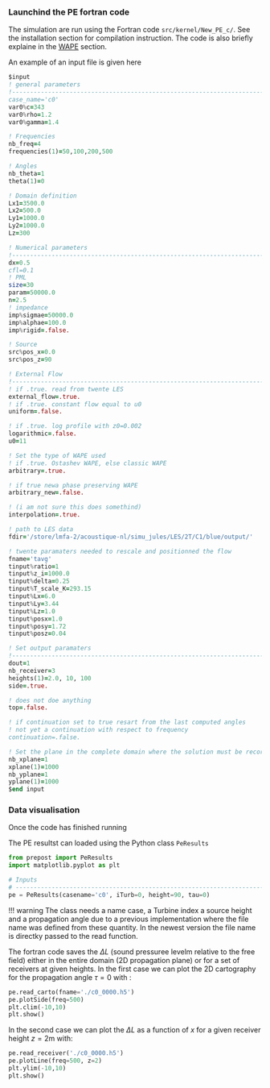 

### Launchind the PE fortran code


The simulation are run using the Fortran code `src/kernel/New_PE_c/`. 
See the installation section for compilation instruction. 
The code is also briefly explaine in the [WAPE](../WAPE.md) section.

An example of an input file is given here

```fortran 
$input
! general parameters 
!------------------------------------------------------------------------------
case_name='c0'
var0%c=343
var0%rho=1.2
var0%gamma=1.4

! Frequencies 
nb_freq=4
frequencies(1)=50,100,200,500

! Angles 
nb_theta=1
theta(1)=0

! Domain definition 
Lx1=3500.0
Lx2=500.0
Ly1=1000.0
Ly2=1000.0
Lz=300

! Numerical parameters 
!------------------------------------------------------------------------------
dx=0.5
cfl=0.1
! PML
size=30
param=50000.0
n=2.5
! impedance
imp%sigmae=50000.0
imp%alphae=100.0
imp%rigid=.false.

! Source 
src%pos_x=0.0
src%pos_z=90

! External Flow 
!------------------------------------------------------------------------------
! if .true. read from twente LES
external_flow=.true.
! if .true. constant flow equal to u0
uniform=.false.

! if .true. log profile with z0=0.002
logarithmic=.false.
u0=11

! Set the type of WAPE used
! if .true. Ostashev WAPE, else classic WAPE
arbitrary=.true.

! if true newa phase preserving WAPE
arbitrary_new=.false.

! (i am not sure this does somethind) 
interpolation=.true.

! path to LES data
fdir='/store/lmfa-2/acoustique-nl/simu_jules/LES/2T/C1/blue/output/'

! twente paramaters needed to rescale and positionned the flow 
fname='tavg'
tinput%ratio=1
tinput%z_i=1000.0
tinput%delta=0.25
tinput%T_scale_K=293.15
tinput%Lx=6.0
tinput%Ly=3.44
tinput%Lz=1.0
tinput%posx=1.0
tinput%posy=1.72
tinput%posz=0.04

! Set output paramaters 
!------------------------------------------------------------------------------
dout=1
nb_receiver=3
heights(1)=2.0, 10, 100
side=.true.

! does not doe anything 
top=.false.

! if continuation set to true resart from the last computed angles
! not yet a continuation with respect to frequency 
continuation=.false.

! Set the plane in the complete domain where the solution must be recorded
nb_xplane=1
xplane(1)=1000
nb_yplane=1
yplane(1)=1000
$end input
```


### Data visualisation

Once the code has finished running

The PE resultst can loaded using the Python class `PeResults`

```python
from prepost import PeResults
import matplotlib.pyplot as plt

# Inputs
# ------------------------------------------------------------------------------
pe = PeResults(casename='c0', iTurb=0, height=90, tau=0)
```

!!! warning
    The class needs a name case, a Turbine index a source height and a propagation angle 
    due to a previous implementation where the file name was defined from these quantity. 
    In the newest version the file name is directky passed to the read function.

The fortran code saves the $\Delta L$ (sound pressuree levelm relative to the free field) either in the entire domain (2D propagation plane) or for a set of receivers at given heights.
In the first case we can plot the 2D cartography for the propagation angle $\tau=0$ with :
```python 
pe.read_carto(fname='./c0_0000.h5')
pe.plotSide(freq=500)
plt.clim(-10,10)
plt.show()
```


In the second case we can plot the $\Delta L$ as a function of $x$ for a given receiver height $z=2$m with:
```python
pe.read_receiver('./c0_0000.h5')
pe.plotLine(freq=500, z=2)
plt.ylim(-10,10)
plt.show()
```


